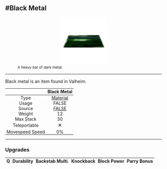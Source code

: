 <meta property="og:title" content="Black Metal - MoreValheim" /><meta property="og:type" content="website" /><meta property="og:image" content="/assets/black_metal.png" /><meta property="og:description" content="Black Metal is an item found in Valheim." /><meta name="theme-color" content="#546D78"><meta name="twitter:card" content="summary_large_image">
#Black Metal
-------------
<style>img {width:20px;}.tb {width:150px;display: block;margin-left: auto;margin-right: auto;}</style>

<style>.md-typeset table:not([class]) th:not([align]) {min-width:unset!important;}</style>
<style>td{padding:0em 0.3em!important;text-align:center!important;border-left:.05rem solid var(--md-default-fg-color--lightest)}</style>

<style>th{padding:0.1em 0.3em!important;text-align:center!important;font-weight:bold}</style>

<style>pre{text-align:right!important}</style>
<style>table tr td:first-child {border-left: 0;};</style>

<figure><img src="/assets/black_metal.png" class="tb" /><figcaption><small>A heavy bar of dark metal.</small></figcaption></figure>

-------------

Black metal is an item found in Valheim.

|        | Black Metal              |
| ----------- | ------------------------------------ |
| Type | [Material](../../types/material)
| Usage | FALSE<br>
| Source | [FALSE](../../items/false)
| Weight | 12 |
| Max Stack | 30 |
| Teleportable | 🗙
| Movespeed Speed | 0%


-------------

### Upgrades
| Q | Durability | Backstab Multi. | Knockback | Block Power | Parry Bonus
| - | - | - | - | - | - 

